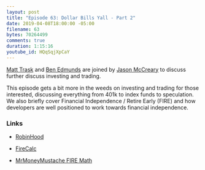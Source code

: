 ```yaml
---
layout: post
title: "Episode 63: Dollar Bills Yall - Part 2"
date: 2019-04-08T18:00:00 -05:00
filename: 63
bytes: 70264499
comments: true
duration: 1:15:16
youtube_id: HQqSqjXpCaY
---
```


[Matt Trask](https://twitter.com/matthewtrask) and [Ben Edmunds](https://twitter.com/benedmunds) are joined by [Jason McCreary](https://twitter.com/gonedark) to discuss further discuss investing and trading.  

This episode gets a bit more in the weeds on investing and trading for those interested, discussing everything from 401k to index funds to speculation.  We also briefly cover Financial Independence / Retire Early (FIRE) and how developers are well positioned to work towards financial independence.


### Links

* [RobinHood](https://www.robinhood.com)

* [FireCalc](https://firecalc.com/)

* [MrMoneyMustache FIRE Math](https://www.mrmoneymustache.com/2012/01/13/the-shockingly-simple-math-behind-early-retirement/
)